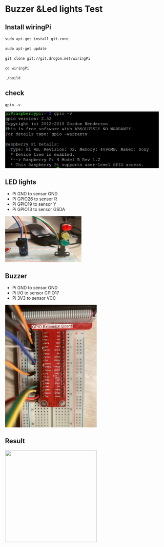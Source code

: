 # Buzzer &Led lights Test

## Install wiringPi
```
sudo apt-get install git-core

sudo apt-get update

git clone git://git.drogon.net/wiringPi

cd wiringPi

./build
```
## check
```
gpio -v
```
![image](https://github.com/zeyuan-song0204/Remote-infrared-thermometer-/blob/main/image_forder/gpio%20-v.PNG)<br>
## LED lights
- Pi GND to sensor GND
- Pi GPIO26 to sensor R
- Pi GPIO19 to sensor Y
- Pi GPIO13 to sensor GSDA

<img src="https://github.com/zeyuan-song0204/Remote-infrared-thermometer-/blob/main/image_forder/led%26buzzer.jpg" width="250" height="150"/><br>
## Buzzer
- Pi GND to sensor GND
- Pi I/O to sensor GPIO17
- Pi 3V3 to sensor VCC
<img src="https://github.com/zeyuan-song0204/Remote-infrared-thermometer-/blob/main/image_forder/GPIO%20Extension%20Board.jpg" width="300" height="400"/>

## Result
<img src="https://github.com/zeyuan-song0204/Remote-infrared-thermometer-/blob/main/image_forder/TTFR5912.GIF" width="300" height="300" />
